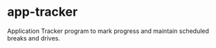 # app-tracker
Application Tracker program to mark progress and maintain scheduled breaks and drives.
